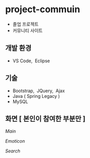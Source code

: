 # project-commuin
* 졸업 프로젝트
* 커뮤니티 사이트

## 개발 환경
* VS Code,&nbsp; Eclipse

## 기술
* Bootstrap,&nbsp; JQuery,&nbsp; Ajax
* Java ( Spring Legacy )
* MySQL

## 화면 [ 본인이 참여한 부분만 ] 
*Main*

*Emoticon*

*Search*


